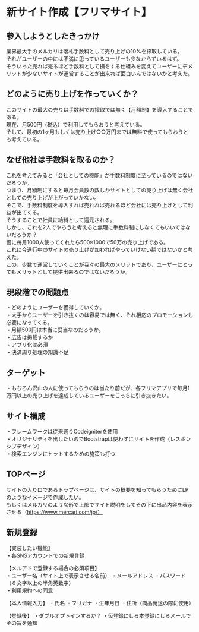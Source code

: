 # 新サイト作成【フリマサイト】

## 参入しようとしたきっかけ
業界最大手のメルカリは落札手数料として売り上げの10%を搾取している。  
それがユーザーの中には不満に思っているユーザーも少なからずいるはず。  
そういった売れば売るほど手数料として損をする仕組みを変えてユーザーにデメリットが少ないサイトが運営することが出来れば面白いんではないかと考えた。

## どのように売り上げを作っていくか？
このサイトの最大の売りは手数料での搾取では無く【月額制】を導入することである。  
現在、月500円（税込）で利用してもらおうと考えている。  
そして、最初の1ヶ月もしくは売り上げ○○万円までは無料で使ってもらおうとも考えている。


## なぜ他社は手数料を取るのか？
これを考えてみると「会社としての機能」が手数料制度に至っているのではないだろうか。  
つまり、月額制にすると毎月会員数の数しかサイトとしての売り上げは無く会社としての売り上げが上がっていかない。  
そこで、手数料制度を導入すれば売れれば売れるほど会社には売り上げとして利益が出てくる。  
そうすることで社員に給料として還元される。  
しかし、これを2人でやろうと考えると無理に手数料制にしなくてもいいではないだろうか？  
仮に毎月1000人使ってくれたら500×1000で50万の売り上げである。  
これに今進行中のサイトの売り上げが加わればやっていけない額ではないかと考えた。  
この、少数で運営していくことが我々の最大のメリットであり、ユーザーにとってもメリットとして提供出来るのではないだろうか。


## 現段階での問題点
・どのようにユーザーを獲得していくか。  
・大手からユーザーを引き抜くのは容易では無く、それ相応のプロモーションも必要になってくる。  
・月額500円は本当に妥当なのだろうか。  
・広告は掲載するか  
・アプリ化は必須  
・決済周り処理の知識不足  


## ターゲット
・もちろん沢山の人に使ってもらうのは当たり前だが、各フリマアプリで毎月1万円以上の売り上げを達成しているユーザーをこっちに引き抜きたい。  

## サイト構成
・フレームワークは従来通りCodeigniterを使用  
・オリジナリティを出したいのでBootstrapは使わずにサイトを作成（レスポンシブデザイン）  
・検索エンジンにヒットするための施策も打つ  

## TOPページ
サイトの入り口であるトップページは、サイトの概要を知ってもらうためにLPのようなイメージで作成したい。  
もしくはメルカリのような形で上部でサイト説明をしてその下に出品内容を表示させる（https://www.mercari.com/jp/）

## 新規登録
【実装したい機能】  
・各SNSアカウントでの新規登録  

【メルアドで登録する場合の必須項目】  
・ユーザー名（サイト上で表示させる名前）
・メールアドレス
・パスワード（８文字以上の半角英数字）  
・利用規約への同意

【本人情報入力】
・氏名
・フリガナ
・生年月日
・住所（商品発送の際に使用）  

【登録後】
・ダブルオプトインするか？
・仮登録にしろ本登録にしろメールでその旨を通知  

